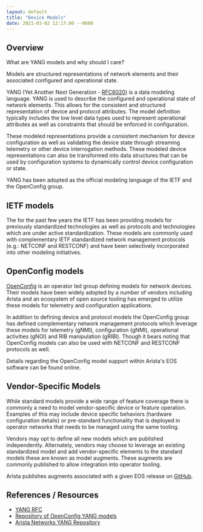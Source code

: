 ```yaml
---
layout: default
title: "Device Models"
date: 2021-03-02 12:17:00 --0600
---
```


## Overview

What are YANG models and why should I care?

Models are structured representations of network elements and their associated configured and operational state.

YANG (Yet Another Next Generation - [RFC6020](https://datatracker.ietf.org/doc/html/rfc6020)) is a data modeling
language.  YANG is used to describe the configured and operational state of network elements.  This allows for the
consistent and structured representation of device and protocol attributes.  The model definition typically includes the
low level data types used to represent operational attributes as well as constraints that should be enforced in
configuration.

These modeled representations provide a consistent mechanism for device configuration as well as validating the device
state through streaming telemetry or other device interrogation methods.  These modeled device representations can also
be transformed into data structures that can be used by configuration systems to dynamically control device
configuration or state.

YANG has been adopted as the official modeling language of the IETF and the OpenConfig group.

## IETF models

The for the past few years the IETF has been providing models for previously standardized technologies as well as
protocols and technologies which are under active standardization.  These models are commonly used with complementary
IETF standardized network management protocols (e.g.: NETCONF and RESTCONF) and have been selectively incorporated into
other modeling initiatives.

## OpenConfig models

[OpenConfig](https://www.openconfig.net) is an operator led group defining models for network devices.  Their models
have been widely adopted by a number of vendors including Arista and an ecosystem of open source tooling has emerged to
utilize these models for telemetry and configuration applications.

In addition to defining device and protocol models the OpenConfig group has defined complementary network management
protocols which leverage these models for telemetry (gNMI), configuration (gNMI), operational activities (gNOI) and
RIB manipulation (gRIBI).  Though it bears noting that OpenConfig models can also be used with NETCONF and RESTCONF
protocols as well.

Details regarding the OpenConfig model support within Arista's EOS software can be found online.

## Vendor-Specific Models

While standard models provide a wide range of feature coverage there is commonly a need to model vendor-specific device
or feature operation.  Examples of this may include device specific behaviors (hardware configuration details) or
pre-standard functionality that is deployed in operator networks that needs to be managed using the same tooling.

Vendors may opt to define all new models which are published independently.  Alternately, vendors may choose to leverage
an existing standardized model and add vendor-specific elements to the standard models these are known as model
augments.  These augments are commonly published to allow integration into operator tooling.

Arista publishes augments associated with a given EOS release on [GitHub](https://github.com/aristanetworks/yang).

## References / Resources

- [YANG RFC](https://tools.ietf.org/html/rfc6020)
- [Repository of OpenConfig YANG models](https://github.com/openconfig/public)
- [Arista Networks YANG Repository](https://github.com/aristanetworks/yang)
